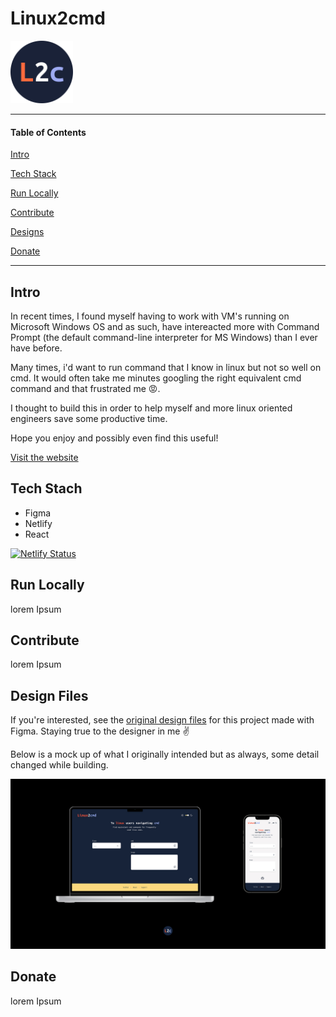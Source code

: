 # Linux2cmd

<img src="src/readmeMedia/Favicon.svg" width="100">

---

#### Table of Contents

[Intro](#intro)

[Tech Stack](#techStack)

[Run Locally](#run)

[Contribute](#contribute)

[Designs](#design)

[Donate](#donate)

---

<a name="intro"/>

## Intro

In recent times, I found myself having to work with VM's running on Microsoft Windows OS and as such, have intereacted more with Command Prompt (the default command-line interpreter for MS Windows) than I ever have before. 

Many times, i'd want to run command that I know in linux but not so well on cmd. It would often take me minutes googling the right equivalent cmd command and that frustrated me :rage:.

I thought to build this in order to help myself and more linux oriented engineers save some productive time. 

Hope you enjoy and possibly even find this useful!

[Visit the website](https://linux2cmd.netlify.app/)


<a name="techStack"/>

## Tech Stach

- Figma
- Netlify
- React

[![Netlify Status](https://api.netlify.com/api/v1/badges/4a5388a1-14eb-437f-b76d-5d0683d3e5f5/deploy-status)](https://app.netlify.com/sites/linux2cmd/deploys)


<a name="run"/>

## Run Locally

lorem Ipsum



<a name="contribute"/>

## Contribute

lorem Ipsum



<a name="design"/>

## Design Files

If you're interested, see the [original design files](https://www.figma.com/file/JpMfUQs16bbFBo5ZeElkhK/Linux2cmd?node-id=0%3A1) for this project made with Figma. Staying true to the designer in me :v: 

Below is a mock up of what I originally intended but as always, some detail changed while building.

<img src="src/readmeMedia/mockUps.jpg">






<a name="donate"/>

## Donate

lorem Ipsum




